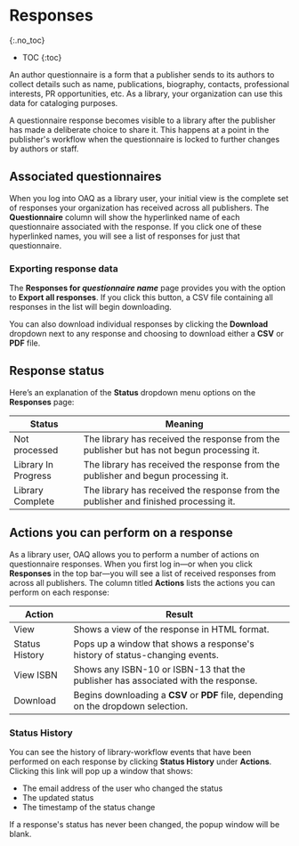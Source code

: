 # Responses
{:.no_toc}

* TOC
{:toc}

An author questionnaire is a form that a publisher sends to its authors to collect details such as name, publications, biography, contacts, professional interests, PR opportunities, etc. As a library, your organization can use this data for cataloging purposes.

A questionnaire response becomes visible to a library after the publisher has made a deliberate choice to share it. This happens at a point in the publisher's workflow when the questionnaire is locked to further changes by authors or staff.

## Associated questionnaires

When you log into OAQ as a library user, your initial view is the complete set of responses your organization has received across all publishers. The **Questionnaire** column will show the hyperlinked name of each questionnaire associated with the response. If you click one of these hyperlinked names, you will see a list of responses for just that questionnaire.

### Exporting response data

The **Responses for _questionnaire name_** page provides you with the option to **Export all responses**. If you click this button, a CSV file containing all responses in the list will begin downloading.

You can also download individual responses by clicking the **Download** dropdown next to any response and choosing to download either a **CSV** or **PDF** file.

## Response status

Here’s an explanation of the **Status** dropdown menu options on the **Responses** page:

| Status | Meaning |
|--|--|
|Not processed|The library has received the response from the publisher but has not begun processing it.|
|Library In Progress|The library has received the response from the publisher and begun processing it.|
|Library Complete|The library has received the response from the publisher and finished processing it.|

## Actions you can perform on a response

As a library user, OAQ allows you to perform a number of actions on questionnaire responses. When you first log in—or when you click **Responses** in the top bar—you will see a list of received responses from across all publishers. The column titled **Actions** lists the actions you can perform on each response:

|Action|Result|
|--|--|
|View|Shows a view of the response in HTML format.|
|Status History|Pops up a window that shows a response's history of status-changing events.|
|View ISBN|Shows any ISBN-10 or ISBN-13 that the publisher has associated with the response.|
|Download|Begins downloading a **CSV** or **PDF** file, depending on the dropdown selection.|

### Status History

You can see the history of library-workflow events that have been performed on each response by clicking **Status History** under **Actions**. Clicking this link will pop up a window that shows:

* The email address of the user who changed the status
* The updated status
* The timestamp of the status change

If a response's status has never been changed, the popup window will be blank.
